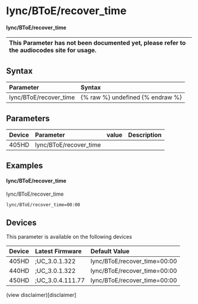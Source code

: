 ﻿---
description: lync/BToE/recover_time
search:
    keywords: ['lync','BToE','recover_time']
---

# lync/BToE/recover_time

#### lync/BToE/recover_time


| This Parameter has not been documented yet, please refer to the audiocodes site for usage.  |
| :--- |

## Syntax
| Parameter | Syntax |
| :--- | :--- |
|lync/BToE/recover_time | {% raw %} undefined {% endraw %} |

## Parameters
|Device|Parameter|value|Description|
|:---|:---|:---|:---|
| 405HD | lync/BToE/recover_time |  |  |

## Examples
#### lync/BToE/recover_time

lync/BToE/recover_time

```
lync/BToE/recover_time=00:00
```

## Devices
This parameter is available on the following devices

| Device | Latest Firmware | Default Value |
|:---|:---|:---|
| 405HD | ;UC_3.0.1.322 | lync/BToE/recover_time=00:00 
| 440HD | ;UC_3.0.1.322 | lync/BToE/recover_time=00:00 
| 450HD | ;UC_3.0.4.111.77 | lync/BToE/recover_time=00:00 

(view disclaimer)[disclaimer]
